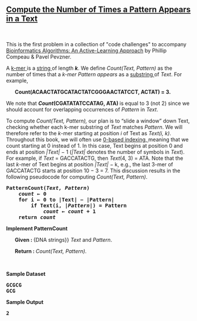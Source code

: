<h2><a href="https://rosalind.info/problems/ba1a/">Compute the Number of Times a Pattern Appears in a Text</a></h2>

<p>&nbsp;</p>
<p><strong class="example"></strong></p>

<p>This is the first problem in a collection of "code challenges" to accompany <a href="http://bioinformaticsalgorithms.org/"> Bioinformatics Algorithms: An Active-Learning Approach</a> by Phillip Compeau & Pavel Pevzner.</p>
<p>A <a href="https://rosalind.info/glossary/k-mer/"> k-mer </a> is a <a href="https://rosalind.info/glossary/string/">string </a> of length <strong><i>k</i></strong>. We define <i>Count(Text, Pattern)</i> as the number of times that a <i>k-mer Pattern appears</i> as a <a href="https://rosalind.info/glossary/substring/">substring </a> of <i>Text</i>. For example,</p>
<ol>
    <strong> Count(ACAACTATGCATACTATCGGGAACTATCCT, ACTAT) = 3.</strong>
</ol>
<p>We note that <strong><i>Count</i>(CGATATATCCATAG, ATA) </strong> is equal to 3 (not 2) since we should account for overlapping occurrences of <i>Pattern</i> in <i>Text</i>.</p>


<p>To compute <i>Count(Text, Pattern),</i> our plan is to “slide a window” down Text, checking whether each k-mer substring of <i>Text</i> matches <i>Pattern</i>. We will therefore refer to the <i>k</i>-mer starting at position <i>i</i> of Text as <i>Text(i, k)</i>. Throughout this book, we will often use <a href="https://rosalind.info/glossary/0-based-numbering/"> 0-based indexing, </a> meaning that we count starting at 0 instead of 1. In this case, Text begins at position 0 and ends at position <i>|Text|</i> − 1 (<i>|Text|</i> denotes the number of symbols in <i>Text</i>). For example, if <i>Text</i> = GACCATACTG, then <i>Text</i>(4, 3) = ATA. Note that the last <i>k</i>-mer of Text begins at position <i>|Text|</i> − k, e.g., the last 3-mer of GACCATACTG starts at position 10 − 3 = 7. This discussion results in the following pseudocode for computing <i>Count(Text, Pattern)</i>.</p>

<pre>
<strong>PatternCount(<i>Text, Pattern</i>)
    <i>count</i> ← 0
    for i ← 0 to |Text| − |Pattern|
        if Text(i, |<i>Pattern</i>|) = Pattern
            <i>count ← count</i> + 1
    return <i>count</i></strong>
</pre>

<strong>Implement PatternCount</strong>

<ol>
<p><strong>Given : </strong>{DNA strings}} <i>Text</i> and <i>Pattern</i>.</p>
<p><strong>Return : </strong><i>Count(Text, Pattern)</i>.</p>
</ol>

<p>&nbsp;</p>
<p><strong class="example">Sample Dataset</strong></p>
<pre>
<strong>GCGCG
GCG</strong>
</pre>
<p><strong class="example">Sample Output</strong></p>
<pre>
<strong>2</strong>
</pre>
